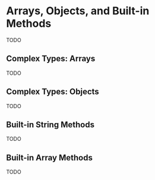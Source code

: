 # Arrays, Objects, and Built-in Methods

TODO

## Complex Types: Arrays

TODO

## Complex Types: Objects

TODO

## Built-in String Methods

TODO

## Built-in Array Methods

TODO
